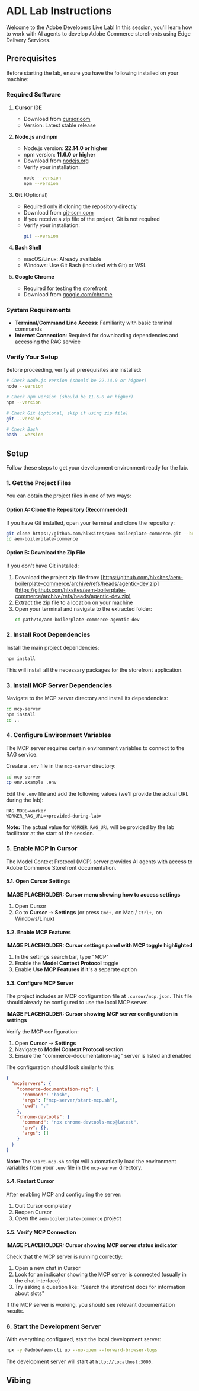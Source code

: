 # ADL Lab Instructions

Welcome to the Adobe Developers Live Lab! In this session, you'll learn how to work with AI agents to develop Adobe Commerce storefronts using Edge Delivery Services.

## Prerequisites

Before starting the lab, ensure you have the following installed on your machine:

### Required Software

1. **Cursor IDE**
   - Download from [cursor.com](https://cursor.com)
   - Version: Latest stable release

2. **Node.js and npm**
   - Node.js version: **22.14.0 or higher**
   - npm version: **11.6.0 or higher**
   - Download from [nodejs.org](https://nodejs.org)
   - Verify your installation:
     ```bash
     node --version
     npm --version
     ```

3. **Git** (Optional)
   - Required only if cloning the repository directly
   - Download from [git-scm.com](https://git-scm.com)
   - If you receive a zip file of the project, Git is not required
   - Verify your installation:
     ```bash
     git --version
     ```

4. **Bash Shell**
   - macOS/Linux: Already available
   - Windows: Use Git Bash (included with Git) or WSL

5. **Google Chrome**
   - Required for testing the storefront
   - Download from [google.com/chrome](https://www.google.com/chrome/)

### System Requirements

- **Terminal/Command Line Access**: Familiarity with basic terminal commands
- **Internet Connection**: Required for downloading dependencies and accessing the RAG service

### Verify Your Setup

Before proceeding, verify all prerequisites are installed:

```bash
# Check Node.js version (should be 22.14.0 or higher)
node --version

# Check npm version (should be 11.6.0 or higher)
npm --version

# Check Git (optional, skip if using zip file)
git --version

# Check Bash
bash --version
```

## Setup

Follow these steps to get your development environment ready for the lab.

### 1. Get the Project Files

You can obtain the project files in one of two ways:

#### Option A: Clone the Repository (Recommended)

If you have Git installed, open your terminal and clone the repository:

```bash
git clone https://github.com/hlxsites/aem-boilerplate-commerce.git --branch agentic-dev
cd aem-boilerplate-commerce
```

#### Option B: Download the Zip File

If you don't have Git installed:

1. Download the project zip file from: [https://github.com/hlxsites/aem-boilerplate-commerce/archive/refs/heads/agentic-dev.zip](https://github.com/hlxsites/aem-boilerplate-commerce/archive/refs/heads/agentic-dev.zip)
2. Extract the zip file to a location on your machine
3. Open your terminal and navigate to the extracted folder:
   ```bash
   cd path/to/aem-boilerplate-commerce-agentic-dev
   ```

### 2. Install Root Dependencies

Install the main project dependencies:

```bash
npm install
```

This will install all the necessary packages for the storefront application.

### 3. Install MCP Server Dependencies

Navigate to the MCP server directory and install its dependencies:

```bash
cd mcp-server
npm install
cd ..
```

### 4. Configure Environment Variables

The MCP server requires certain environment variables to connect to the RAG service.

Create a `.env` file in the `mcp-server` directory:

```bash
cd mcp-server
cp env.example .env
```

Edit the `.env` file and add the following values (we'll provide the actual URL during the lab):

```env
RAG_MODE=worker
WORKER_RAG_URL=<provided-during-lab>
```

**Note:** The actual value for `WORKER_RAG_URL` will be provided by the lab facilitator at the start of the session.

### 5. Enable MCP in Cursor

The Model Context Protocol (MCP) server provides AI agents with access to Adobe Commerce Storefront documentation.

#### 5.1. Open Cursor Settings

**IMAGE PLACEHOLDER: Cursor menu showing how to access settings**

1. Open Cursor
2. Go to **Cursor** → **Settings** (or press `Cmd+,` on Mac / `Ctrl+,` on Windows/Linux)

#### 5.2. Enable MCP Features

**IMAGE PLACEHOLDER: Cursor settings panel with MCP toggle highlighted**

1. In the settings search bar, type "MCP"
2. Enable the **Model Context Protocol** toggle
3. Enable **Use MCP Features** if it's a separate option

#### 5.3. Configure MCP Server

The project includes an MCP configuration file at `.cursor/mcp.json`. This file should already be configured to use the local MCP server.

**IMAGE PLACEHOLDER: Cursor showing MCP server configuration in settings**

Verify the MCP configuration:

1. Open **Cursor** → **Settings**
2. Navigate to **Model Context Protocol** section
3. Ensure the "commerce-documentation-rag" server is listed and enabled

The configuration should look similar to this:

```json
{
  "mcpServers": {
    "commerce-documentation-rag": {
      "command": "bash",
      "args": ["mcp-server/start-mcp.sh"],
      "cwd": "."
    },
    "chrome-devtools": {
      "command": "npx chrome-devtools-mcp@latest",
      "env": {},
      "args": []
    }
  }
}
```

**Note:** The `start-mcp.sh` script will automatically load the environment variables from your `.env` file in the `mcp-server` directory.

#### 5.4. Restart Cursor

After enabling MCP and configuring the server:

1. Quit Cursor completely
2. Reopen Cursor
3. Open the `aem-boilerplate-commerce` project

#### 5.5. Verify MCP Connection

**IMAGE PLACEHOLDER: Cursor showing MCP server status indicator**

Check that the MCP server is running correctly:

1. Open a new chat in Cursor
2. Look for an indicator showing the MCP server is connected (usually in the chat interface)
3. Try asking a question like: "Search the storefront docs for information about slots"

If the MCP server is working, you should see relevant documentation results.

### 6. Start the Development Server

With everything configured, start the local development server:

```bash
npx -y @adobe/aem-cli up --no-open --forward-browser-logs
```

The development server will start at `http://localhost:3000`.

## Vibing

<!-- Content will be added before the lab session -->
